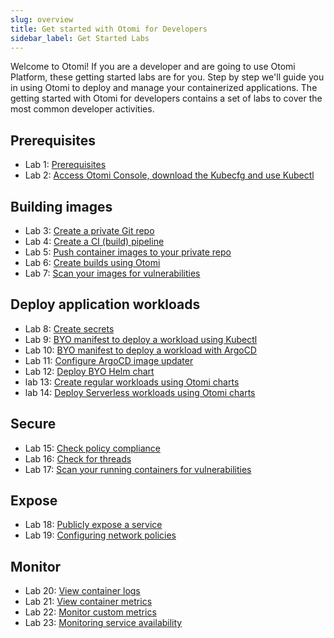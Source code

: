 ```yaml
---
slug: overview
title: Get started with Otomi for Developers
sidebar_label: Get Started Labs
---
```


Welcome to Otomi! If you are a developer and are going to use Otomi Platform, these getting started labs are for you. Step by step we'll guide you in using Otomi to deploy and manage your containerized applications. The getting started with Otomi for developers contains a set of labs to cover the most common developer activities.

<!-- ![dev-workflow](../../img/dev-workflow.png) -->

## Prerequisites

- Lab 1: [Prerequisites](lab-1)
- Lab 2: [Access Otomi Console, download the Kubecfg and use Kubectl](lab-2)

## Building images

- Lab 3: [Create a private Git repo](lab-3)
- Lab 4: [Create a CI (build) pipeline](lab-4)
- Lab 5: [Push container images to your private repo](lab-5)
- Lab 6: [Create builds using Otomi](lab-6)
- Lab 7: [Scan your images for vulnerabilities](lab-7)

## Deploy application workloads

- Lab 8: [Create secrets](lab-8)
- Lab 9: [BYO manifest to deploy a workload using Kubectl](lab-9)
- Lab 10: [BYO manifest to deploy a workload with ArgoCD](lab-10)
- Lab 11: [Configure ArgoCD image updater](lab-11)
- Lab 12: [Deploy BYO Helm chart](lab-12)
- lab 13: [Create regular workloads using Otomi charts](lab-13)
- lab 14: [Deploy Serverless workloads using Otomi charts](lab-14)

## Secure

- Lab 15: [Check policy compliance](lab-15)
- Lab 16: [Check for threads](lab-16)
- Lab 17: [Scan your running containers for vulnerabilities](lab-17)

## Expose

- Lab 18: [Publicly expose a service](lab-18)
- Lab 19: [Configuring network policies](lab-19)

## Monitor

- Lab 20: [View container logs](lab-20)
- Lab 21: [View container metrics](lab-21)
- Lab 22: [Monitor custom metrics](lab-22)
- Lab 23: [Monitoring service availability](lab-23)

